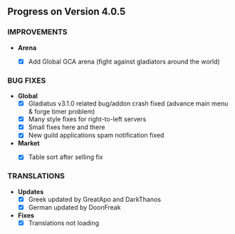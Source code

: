 ## Progress on Version 4.0.5


### IMPROVEMENTS
- **Arena**
	- [x] Add Global GCA arena (fight against gladiators around the world)


### BUG FIXES
- **Global**
	- [x] Gladiatus v3.1.0 related bug/addon crash fixed (advance main menu & forge timer problem)
	- [x] Many style fixes for right-to-left servers
	- [x] Small fixes here and there
	- [x] New guild applications spam notification fixed
- **Market**
	- [x] Table sort after selling fix


### TRANSLATIONS
- **Updates**
	- [x] Greek updated by GreatApo and DarkThanos
	- [x] German updated by DoonFreak
- **Fixes**
	- [x] Translations not loading
